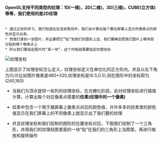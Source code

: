 #### OpenGL支持不同类型的纹理：1D(一维)，2D(二维)，3D(三维)，CUBE(立方体)等等，我们使用的是2D纹理
    

```

* 通过之前的学习，我们知道在在渲染管线中，我们会计算出每个要在屏幕上显示的像素点的颜色并显示出来。
* 而我们拿到一张图片，并且要把它“贴”到我们的图形上去，我们要确定把我们图片上哪块部分贴到哪个像素点上
* 所以我们要指定图片的“某一块”，这个时候就需要指定纹理坐标 

```


![纹理坐标](/image/texture_image1.png)
    
上图显示了纹理坐标怎么定义，纹理坐标定义在单位化的正方形内，并且以左下角为(0,0)比如图片像素是480*320,纹理坐标是(0.5,0.5),则在图形中的坐标即为(240,160)

* 当我们为顶点提供一些列的纹理坐标，在光栅化阶段，会对纹理坐标进行插值计算，计算出每个对应像素点需要的**纹素(纹理中的一个像素)**

* 纹素中包含一个用于跟屏幕上像素点对应的颜色值，许许多多的纹素里的颜色值显示在我们屏幕上的不同像素上就显示出了我们要的纹理
* 并且纹理坐标和我们绘制的图形的位置坐标对应，下图我们绘制了一个三角形，并用我们的纹理贴图里面的一块“贴”在我们的三角形上当图案，再进行缩放和旋转操作